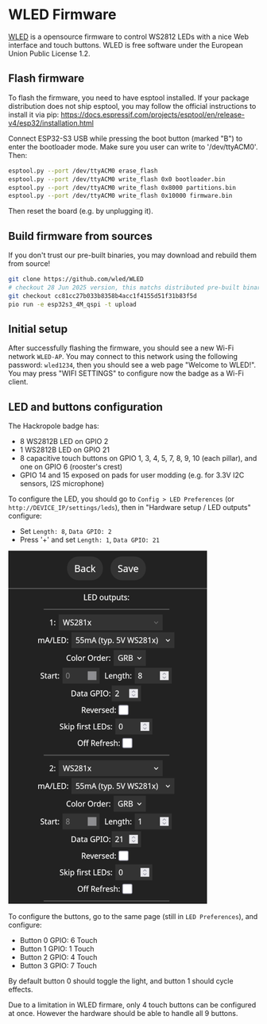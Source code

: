 # WLED Firmware

<!--
SPDX-FileCopyrightText: 2025 Hackropole
SPDX-License-Identifier: CC-BY-4.0
-->

[WLED](https://kno.wled.ge/) is a opensource firmware to control WS2812 LEDs with a nice Web interface and touch buttons.
WLED is free software under the European Union Public License 1.2.

## Flash firmware

To flash the firmware, you need to have esptool installed.
If your package distribution does not ship esptool, you may follow the official
instructions to install it via pip:
<https://docs.espressif.com/projects/esptool/en/release-v4/esp32/installation.html>

Connect ESP32-S3 USB while pressing the boot button (marked "B") to enter the bootloader mode.
Make sure you user can write to '/dev/ttyACM0'. Then:
```bash
esptool.py --port /dev/ttyACM0 erase_flash
esptool.py --port /dev/ttyACM0 write_flash 0x0 bootloader.bin
esptool.py --port /dev/ttyACM0 write_flash 0x8000 partitions.bin
esptool.py --port /dev/ttyACM0 write_flash 0x10000 firmware.bin
```

Then reset the board (e.g. by unplugging it).

## Build firmware from sources

If you don't trust our pre-built binaries, you may download and rebuild them from source!

```bash
git clone https://github.com/wled/WLED
# checkout 28 Jun 2025 version, this matchs distributed pre-built binaries
git checkout cc81cc27b033b8358b4acc1f4155d51f31b83f5d
pio run -e esp32s3_4M_qspi -t upload
```

## Initial setup

After successfully flashing the firmware, you should see a new Wi-Fi network `WLED-AP`.
You may connect to this network using the following password: `wled1234`, then you should see a web page "Welcome to WLED!".
You may press "WIFI SETTINGS" to configure now the badge as a Wi-Fi client.

## LED and buttons configuration

The Hackropole badge has:
  - 8 WS2812B LED on GPIO 2
  - 1 WS2812B LED on GPIO 21
  - 8 capacitive touch buttons on GPIO 1, 3, 4, 5, 7, 8, 9, 10 (each pillar), and one on GPIO 6 (rooster's crest)
  - GPIO 14 and 15 exposed on pads for user modding (e.g. for 3.3V I2C sensors, I2S microphone)

To configure the LED, you should go to `Config > LED Preferences` (or `http://DEVICE_IP/settings/leds`), then in "Hardware setup / LED outputs" configure:
  - Set `Length: 8`, `Data GPIO: 2`
  - Press '+' and set `Length: 1`, `Data GPIO: 21`

![WLED LED Preferences](./wled_led_settings.png)

To configure the buttons, go to the same page (still in `LED Preferences`), and configure:
  - Button 0 GPIO: 6 Touch
  - Button 1 GPIO: 1 Touch
  - Button 2 GPIO: 4 Touch
  - Button 3 GPIO: 7 Touch

By default button 0 should toggle the light, and button 1 should cycle effects.

Due to a limitation in WLED firmare, only 4 touch buttons can be configured at once. However the hardware should be able to handle all 9 buttons.
